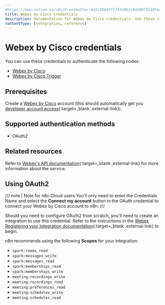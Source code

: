 ```yaml
---
#https://www.notion.so/n8n/Frontmatter-432c2b8dff1f43d4b1c8d20075510fe4
title: Webex by Cisco credentials
description: Documentation for Webex by Cisco credentials. Use these credentials to authenticate Webex by Cisco in n8n, a workflow automation platform.
contentType: [integration, reference]
---
```


# Webex by Cisco credentials

You can use these credentials to authenticate the following nodes:

- [Webex by Cisco](/integrations/builtin/app-nodes/n8n-nodes-base.ciscowebex/)
- [Webex by Cisco Trigger](/integrations/builtin/trigger-nodes/n8n-nodes-base.ciscowebextrigger/)

## Prerequisites

Create a [Webex by Cisco](https://www.webex.com/) account (this should automatically get you [developer account access](https://developer.webex.com){:target=_blank .external-link}).

## Supported authentication methods

- OAuth2

## Related resources

Refer to [Webex's API documentation](https://developer.webex.com/docs/getting-started){:target=_blank .external-link} for more information about the service.

## Using OAuth2

/// note | Note for n8n Cloud users
You'll only need to enter the Credentials Name and select the **Connect my account** button in the OAuth credential to connect your Webex by Cisco account to n8n.
///

Should you need to configure OAuth2 from scratch, you'll need to create an integration to use this credential. Refer to the instructions in the [Webex Registering your Integration documentation](https://developer.webex.com/docs/integrations#registering-your-integration){:target=_blank .external-link} to begin.

n8n recommends using the following **Scopes** for your integration:

* `spark:rooms_read`
* `spark:messages_write`
* `spark:messages_read`
* `spark:memberships_read`
* `spark:memberships_write`
* `meeting:recordings_write`
* `meeting:recordings_read`
* `meeting:preferences_read`
* `meeting:schedules_write`
* `meeting:schedules_read`
